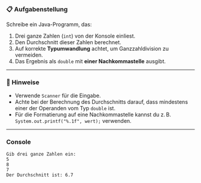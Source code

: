 ### 📋 Aufgabenstellung
Schreibe ein Java-Programm, das:

1. Drei ganze Zahlen (`int`) von der Konsole einliest.
2. Den Durchschnitt dieser Zahlen berechnet.
3. Auf korrekte **Typumwandlung** achtet, um Ganzzahldivision zu vermeiden.
4. Das Ergebnis als `double` mit **einer Nachkommastelle** ausgibt.

---

### 🧩 Hinweise
- Verwende `Scanner` für die Eingabe.
- Achte bei der Berechnung des Durchschnitts darauf, dass mindestens einer der Operanden vom Typ `double` ist.
- Für die Formatierung auf eine Nachkommastelle kannst du z. B. `System.out.printf("%.1f", wert);` verwenden.

---

### Console

```plaintext
Gib drei ganze Zahlen ein:
5
8
7
Der Durchschnitt ist: 6.7
```
